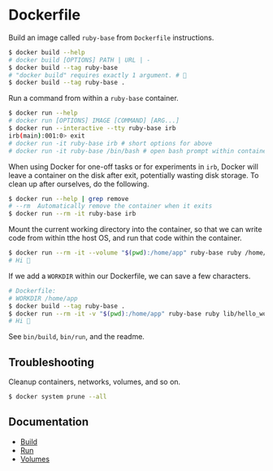# Dockerfile

Build an image called `ruby-base` from `Dockerfile` instructions.

```bash
$ docker build --help
# docker build [OPTIONS] PATH | URL | -
$ docker build --tag ruby-base
# "docker build" requires exactly 1 argument. # 🤦
$ docker build --tag ruby-base .
```

Run a command from within a `ruby-base` container.

```bash
$ docker run --help
# docker run [OPTIONS] IMAGE [COMMAND] [ARG...]
$ docker run --interactive --tty ruby-base irb
irb(main):001:0> exit
# docker run -it ruby-base irb # short options for above
# docker run -it ruby-base /bin/bash # open bash prompt within container
```

When using Docker for one-off tasks or for experiments in `irb`, Docker
will leave a container on the disk after exit, potentially wasting disk storage.
To clean up after ourselves, do the following.

```bash
$ docker run --help | grep remove
# --rm  Automatically remove the container when it exits
$ docker run --rm -it ruby-base irb
```

Mount the current working directory into the container, so that we can write
code from within tthe host OS, and run that code within the container.

```bash
$ docker run --rm -it --volume "$(pwd):/home/app" ruby-base ruby /home/app/lib/hello_world.rb
# Hi 👋
```

If we add a `WORKDIR` within our Dockerfile, we can save a few characters.

```bash
# Dockerfile:
# WORKDIR /home/app
$ docker build --tag ruby-base .
$ docker run --rm -it -v "$(pwd):/home/app" ruby-base ruby lib/hello_world.rb
# Hi 👋
```

See `bin/build`, `bin/run`, and the readme.

## Troubleshooting

Cleanup containers, networks, volumes, and so on.

```bash
$ docker system prune --all
```

## Documentation

* [Build](https://docs.docker.com/engine/reference/commandline/build/)
* [Run](https://docs.docker.com/engine/reference/run/)
* [Volumes](https://docs.docker.com/storage/volumes/)
